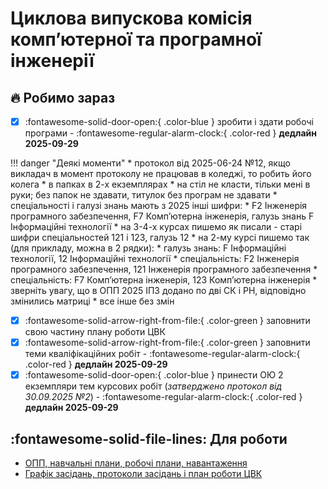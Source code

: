 # Циклова випускова комісія компʼютерної та програмної інженерії

## 🔥 Робимо зараз

- [x] :fontawesome-solid-door-open:{ .color-blue } зробити і здати робочі програми -
:fontawesome-regular-alarm-clock:{ .color-red } **дедлайн 2025-09-29**

!!! danger "Деякі моменти"
    * протокол від 2025-06-24 №12, якщо викладач в момент протоколу не працював в коледжі, то робить його колега
    * в папках в 2-х екземплярах
    * на стіл не класти, тільки мені в руки; без папок не здавати, титулок без програм не здавати
    * спеціальності і галузі знань мають з 2025 інші шифри:
        * F2 Інженерія програмного забезпечення, F7 Компʼютерна інженерія, галузь знань F Інформаційні технології
        * на 3-4-х курсах пишемо як писали - старі шифри спеціальностей 121 і 123, галузь 12
        * на 2-му курсі пишемо так (для прикладу, можна в 2 рядки):
            * галузь знань: F Інформаційні технології, 12 Інформаційні технології
            * спеціальність: F2 Інженерія програмного забезпечення, 121 Інженерія програмного забезпечення
            * спеціальність: F7 Компʼютерна інженерія, 123 Компʼютерна інженерія
    * зверніть увагу, що в ОПП 2025 ІПЗ додано по дві СК і РН, відповідно змінились матриці
    * все інше без змін

- [x] :fontawesome-solid-arrow-right-from-file:{ .color-green } заповнити свою частину плану роботи ЦВК
- [x] :fontawesome-solid-arrow-right-from-file:{ .color-green } заповнити теми кваліфікаційних робіт - :fontawesome-regular-alarm-clock:{ .color-red } **дедлайн 2025-09-29**
- [x] :fontawesome-solid-door-open:{ .color-blue } принести ОЮ 2 екземпляри тем курсових робіт (*затверджено протокол від 30.09.2025 №2*) - :fontawesome-regular-alarm-clock:{ .color-red } **дедлайн 2025-09-29**

## :fontawesome-solid-file-lines: Для роботи

- [ОПП, навчальні плани, робочі плани, навантаження](pages/opp.md)
- [Графік засідань, протоколи засідань і план роботи ЦВК](#)
